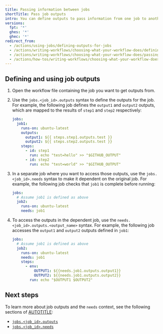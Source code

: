 ```yaml
---
title: Passing information between jobs
shortTitle: Pass job outputs
intro: You can define outputs to pass information from one job to another.
versions:
  fpt: '*'
  ghes: '*'
  ghec: '*'
redirect_from:
  - /actions/using-jobs/defining-outputs-for-jobs
  - /actions/writing-workflows/choosing-what-your-workflow-does/defining-outputs-for-jobs
  - /actions/writing-workflows/choosing-what-your-workflow-does/passing-information-between-jobs
  - /actions/how-tos/writing-workflows/choosing-what-your-workflow-does/passing-information-between-jobs
---
```


## Defining and using job outputs

1. Open the workflow file containing the job you want to get outputs from.
1. Use the `jobs.<job_id>.outputs` syntax to define the outputs for the job. For example, the following job defines the `output1` and `output2` outputs, which are mapped to the results of `step1` and `step2` respectively:

   ```yaml
   jobs:
     job1:
       runs-on: ubuntu-latest
       outputs:
         output1: ${{ steps.step1.outputs.test }}
         output2: ${{ steps.step2.outputs.test }}
       steps:
         - id: step1
           run: echo "test=hello" >> "$GITHUB_OUTPUT"
         - id: step2
           run: echo "test=world" >> "$GITHUB_OUTPUT"
   ```

1. In a separate job where you want to access those outputs, use the `jobs.<job_id>.needs` syntax to make it dependent on the original job. For example, the following job checks that `job1` is complete before running:

    ```yaml
    jobs:
      # Assume job1 is defined as above
      job2:
        runs-on: ubuntu-latest
        needs: job1
    ```

1. To access the outputs in the dependent job, use the `needs.<job_id>.outputs.<output_name>` syntax. For example, the following job accesses the `output1` and `output2` outputs defined in `job1`:

    ```yaml
    jobs:
      # Assume job1 is defined as above
      job2:
        runs-on: ubuntu-latest
        needs: job1
        steps:
          - env:
              OUTPUT1: ${{needs.job1.outputs.output1}}
              OUTPUT2: ${{needs.job1.outputs.output2}}
            run: echo "$OUTPUT1 $OUTPUT2"
    ```

## Next steps

To learn more about job outputs and the `needs` context, see the following sections of [AUTOTITLE](/actions/reference/workflow-syntax-for-github-actions#jobsjob_idoutputs):
* [`jobs.<job_id>.outputs`](/actions/reference/workflow-syntax-for-github-actions#jobsjob_idoutputs)
* [`jobs.<job_id>.needs`](/actions/reference/workflow-syntax-for-github-actions#jobsjob_idneeds)
